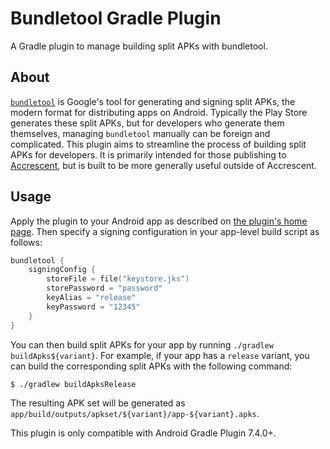 # Bundletool Gradle Plugin

A Gradle plugin to manage building split APKs with bundletool.

## About

[`bundletool`] is Google's tool for generating and signing split APKs, the modern format for
distributing apps on Android. Typically the Play Store generates these split APKs, but for
developers who generate them themselves, managing `bundletool` manually can be foreign and
complicated. This plugin aims to streamline the process of building split APKs for developers. It is
primarily intended for those publishing to [Accrescent], but is built to be more generally useful
outside of Accrescent.

## Usage

Apply the plugin to your Android app as described on [the plugin's home page]. Then specify a
signing configuration in your app-level build script as follows:

```kotlin
bundletool {
    signingConfig {
        storeFile = file("keystore.jks")
        storePassword = "password"
        keyAlias = "release"
        keyPassword = "12345"
    }
}
```

You can then build split APKs for your app by running `./gradlew buildApks${variant}`. For example,
if your app has a `release` variant, you can build the corresponding split APKs with the following
command:

```
$ ./gradlew buildApksRelease
```

The resulting APK set will be generated as
`app/build/outputs/apkset/${variant}/app-${variant}.apks`.

This plugin is only compatible with Android Gradle Plugin 7.4.0+.

[Accrescent]: https://accrescent.app
[`bundletool`]: https://developer.android.com/studio/command-line/bundletool
[the plugin's home page]: https://plugins.gradle.org/plugin/app.accrescent.tools.bundletool
